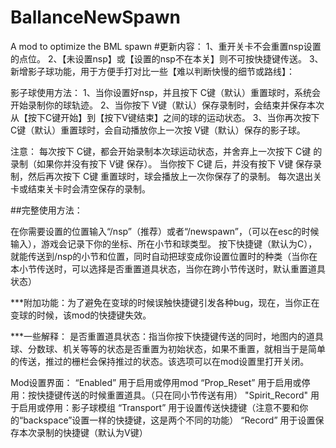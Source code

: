 # BallanceNewSpawn
A mod to optimize the BML spawn
#更新内容：
1、重开关卡不会重置nsp设置的点位。
2、【未设置nsp】或【设置的nsp不在本关】则不可按快捷键传送。
3、新增影子球功能，用于方便手打对比一些【难以判断快慢的细节或路线】：

影子球使用方法：
1、当你设置好nsp，并且按下 C键（默认）重置球时，系统会开始录制你的球轨迹。
2、当你按下 V键（默认）保存录制时，会结束并保存本次从【按下C键开始】到【按下V键结束】之间的球的运动状态。
3、当你再次按下 C键（默认）重置球时，会自动播放你上一次按 V键（默认）保存的影子球。

注意：
每次按下 C键，都会开始录制本次球运动状态，并舍弃上一次按下 C键 的录制（如果你并没有按下 V键 保存）。
当你按下 C键 后，并没有按下 V键 保存录制，然后再次按下 C键 重置球时，球会播放上一次你保存了的录制。
每次退出关卡或结束关卡时会清空保存的录制。

##完整使用方法：

在你需要设置的位置输入“/nsp”（推荐）或者“/newspawn”，（可以在esc的时候输入），游戏会记录下你的坐标、所在小节和球类型。
按下快捷键（默认为C），就能传送到/nsp的小节和位置，同时自动把球变成你设置位置时的种类（当你在本小节传送时，可以选择是否重置道具状态，当你在跨小节传送时，默认重置道具状态）

***附加功能：为了避免在变球的时候误触快捷键引发各种bug，现在，当你正在变球的时候，该mod的快捷键失效。

***一些解释：
是否重置道具状态：指当你按下快捷键传送的同时，地图内的道具球、分数球、机关等等的状态是否重置为初始状态，如果不重置，就相当于是简单的传送，推过的栅栏会保持推过的状态。该选项可以在mod设置里打开关闭。

Mod设置界面：
“Enabled” 用于启用或停用mod
“Prop_Reset” 用于启用或停用：按快捷键传送的时候重置道具。（只在同小节传送有用）
"Spirit_Record" 用于启用或停用：影子球模组
“Transport” 用于设置传送快捷键（注意不要和你的“backspace”设置一样的快捷键，这是两个不同的功能）
“Record” 用于设置保存本次录制的快捷键（默认为V键）

